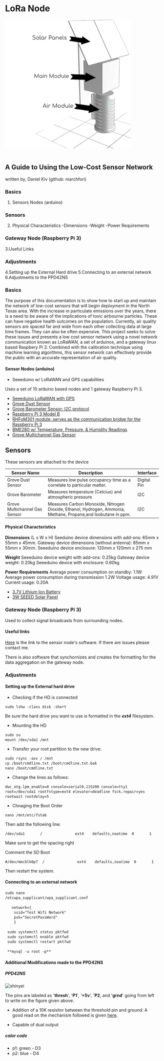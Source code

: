 # LoRa Node 
![LoraNode](https://github.com/mi3nts/loraNode/blob/master/res/lora.png)
</br>
</br>

## A Guide to Using the Low-Cost Sensor Network
written by, Daniel Kiv (github: marchfori)

### Basics

1. Sensors Nodes (arduino)

### Sensors
2. Physical Characteristics
-Dimensions
-Weight
-Power Requirements

### Gateway Node (Raspberry Pi 3)
3.Useful Links

### Adjustments
4.Setting up the External Hard drive
5.Connecting to an external network
6.Adjustments to the PPD42NS

### Basics

The purpose of this documentation is to show how to start up and maintain the network
of low-cost sensors that will begin deployment in the North Texas area. With the increase
in particulate emissions over the years, there is a need to be aware of the implications
of toxic airbourne particles. These can have negative health outcomes on the population.
Currently, air quality sensors are spaced far and wide from each other collecting data at 
large time frames. They can also be often expensive. This project seeks to solve these 
issues and presents a low cost sensor network using a novel network communication known as
LoRaWAN, a set of arduinos, and a gateway linux based Raspbery Pi 3. Combined with the 
calibration technique using machine learning algorithms, this sensor network can effectively
provide the public with an accurate representation of air quality.

#### Sensor Nodes (arduino)
- Seeeduino w/ LoRaWAN and GPS capabilities

Uses a set of 10 arduino based nodes and 1 gateway Raspberry Pi 3.

- [Seeeduino LoRaWAN with GPS](https://www.google.com/search?q=Seeeduino+LoRaWAN+with+GPS&rlz=1CDGOYI_enUS696US696&hl=en-US&sourceid=chrome-mobile&ie=UTF-8)
- [Grove Dust Sensor](https://www.seeedstudio.com/Grove-Dust-Sensor-PPD42NS.html)
- [Grove Barometer Sensor: I2C protocol](https://www.seeedstudio.com/Grove-Barometer-Sensor-BMP28-p-2652.html)
- [Raspberry Pi 3 Model B](https://www.amazon.com/Raspberry-Pi-Model-Motherboard-Element/dp/B07CTF2GWR/ref=asc_df_B07CTF2GWR/?tag=hyprod-20&linkCode=df0&hvadid=319185484784&hvpos=1o1&hvnetw=g&hvrand=5893904611042441124&hvpone=&hvptwo=&hvqmt=&hvdev=t&hvdvcmdl=&hvlocint=&hvlocphy=9026945&hvtargid=pla-535390958326&psc=1&tag=&ref=&adgrpid=63609080556&hvpone=&hvptwo=&hvadid=319185484784&hvpos=1o1&hvnetw=g&hvrand=5893904611042441124&hvqmt=&hvdev=t&hvdvcmdl=&hvlocint=&hvlocphy=9026945&hvtargid=pla-535390958326)
- [RHFoM301 module: serves as the communication bridge for the Raspberry Pi 3](http://www.risinghf.com/#/product-details?product_id=6&lang=en%2F)
- [BME280 w/ Temperature, Pressure, & Humidity Readings](https://www.adafruit.com/product/2652?gclid=CJvFq_q63-ICFUi1wAod5RsHjw)
- [Grove Multichannel Gas Sensor](https://www.arrow.com/en/products/101020088/seeed-technology-limited?gclid=CKqP4Za73-ICFdm1wAodyJsA8g) 

## Sensors
These sensors are attached to the device

| Sensor Name | Description | Interface |
| ---- | ---- | ---- |
| Grove Dust Sensor | Measures low pulse occupancy time as a correlate to particular matter. | Digital Pin |
| Grove Barometer | Measures temperature (Celcius) and atmospheric pressure | I2C |
| Grove Multichannel Gas Sensor | Measures Carbon Monoxide, Nitrogen Dioxide, Ethanol, Hydrogen, Ammonia, Methane, Propane,and Isobutane in ppm. | I2C |

#### Physical Characteristics

**Dimensions** (L x W x H)
Seeduino device dimensions with add-ons: 65mm x 55mm x 45mm.
Gateway device dimensions (without antenna): 85mm x 55mm x 30mm.
Seeeduino device enclosure: 120mm x 120mm x 275 mm

**Weight**
Seeeduino device weight with add-ons: 0.25kg
Gateway device weight: 0.20kg
Seeeduino device with enclosure: 0.60kg

**Power Requirements**
Average power consumption on standby: 1.1W
Average power consumption during transmission 1.2W
Voltage usage: 4.91V
Current usage: 0.20A

- [3.7V Lithium Ion Battery](https://www.amazon.com/Lithium-Battery-Connector-LP803860-2000mAh/dp/B07CZFMFB3)
- [3W SEEED Solar Panel](https://cpc.farnell.com/seeed-studio/313070001/solar-panel-138x160-3w/dp/MK00376)

### Gateway Node (Raspberry Pi 3)

Used to collect signal broadcasts from surrounding nodes.

#### Useful links

[Here](https://github.com/mi3nts/loRaNode) is the link to the sensor node's software. 
If there are issues please contact me.

There is also software that synchornizes and creates the formatting for the data 
aggregation on the gateway node.

### Adjustments

#### Setting up the External hard drive

- Checking if the HD is connected 
```
sudo lshw -class disk -short 
```
Be sure the hard drive you want to use is formatted in the **_ext4_** filesystem. 

- Mounting the HD
```
sudo su
mount /dev/sda1 /mnt
```

- Transfer your root partition to the new drive:
```
sudo rsync -axv / /mnt
cp /boot/cmdline.txt /boot/cmdline.txt.bak
nano /boot/cmdline.txt

```
- Change the lines as follows:

```
dwc_otg.lpm_enable=0 console=serial0,115200 console=tty1 root=/dev/sda1 rootfstype=ext4 elevator=deadline fsck.repair=yes rootwait rootdelay=5
```
- Chnaging the Boot Order 
```
nano /mnt/etc/fstab
```
Then add the following line:
```
/dev/sda1       /               ext4    defaults,noatime  0       1
```
Make sure to get the spacing right 

Comment the SD Boot 
```
#/dev/mmcblk0p7  /               ext4    defaults,noatime  0       1

```

Then restart the system.

#### Connecting to an external network

```
sudo nano
/etcwpa_supplicant/wpa_supplicant.conf

   network={
    ssid="Test Wifi Network"
    psk="SecretPassWord"
    }
    
 sudo systemctl status pktfwd
 sudo systemctl enable pktfwd
 sudo systemctl restart pktfwd
 
 **mysql -u root -p**
 ```
 
#### Additional Modifications made to the PPD42NS
##### PPD42NS
<img src="https://www.shinyei.co.jp/stc/eng/images/pic_PPD42_L.jpg"
     alt="shinyei"
     style="float: left; margin-right: 10px;" />
     <br/>
     
The pins are labeled as '**thresh**', '**P1**', '**+5v**', '**P2**, and '**grnd**'  going from left to write on the figure given above. 

 - Addition of a 10K resisitor between the threshold pin and ground:
 A good read on the mechanism followed is given [here](http://takingspace.org/wp-content/uploads/ShinyeiPPD42NS_Deconstruction_TracyAllen.pdf).

 -  Capable of dual output
 
 ##### color code
 
 - p1: green - D3
 - p2: blue - D4
    
